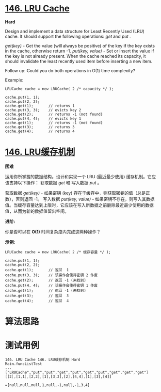 # [146. LRU Cache][enTitle]

**Hard**

Design and implement a data structure for Least Recently Used (LRU) cache. It should support the following operations:  *get*  and  *put* .

 *get(key)*  - Get the value (will always be positive) of the key if the key exists in the cache, otherwise return -1.  *put(key, value)*  - Set or insert the value if the key is not already present. When the cache reached its capacity, it should invalidate the least recently used item before inserting a new item.

Follow up: Could you do both operations in O(1) time complexity?

Example:

```
LRUCache cache = new LRUCache( 2 /* capacity */ );

cache.put(1, 1);
cache.put(2, 2);
cache.get(1);       // returns 1
cache.put(3, 3);    // evicts key 2
cache.get(2);       // returns -1 (not found)
cache.put(4, 4);    // evicts key 1
cache.get(1);       // returns -1 (not found)
cache.get(3);       // returns 3
cache.get(4);       // returns 4

```


# [146. LRU缓存机制][cnTitle]

**困难**

运用你所掌握的数据结构，设计和实现一个 LRU (最近最少使用) 缓存机制。它应该支持以下操作： 获取数据  *get*  和 写入数据  *put*  。

获取数据  *get(key)*  - 如果密钥 (key) 存在于缓存中，则获取密钥的值（总是正数），否则返回 -1。 写入数据  *put(key, value)*  - 如果密钥不存在，则写入其数据值。当缓存容量达到上限时，它应该在写入新数据之前删除最近最少使用的数据值，从而为新的数据值留出空间。

**进阶:** 

你是否可以在 **O(1)**  时间复杂度内完成这两种操作？

**示例:** 

```
LRUCache cache = new LRUCache( 2 /* 缓存容量 */ );

cache.put(1, 1);
cache.put(2, 2);
cache.get(1);       // 返回  1
cache.put(3, 3);    // 该操作会使得密钥 2 作废
cache.get(2);       // 返回 -1 (未找到)
cache.put(4, 4);    // 该操作会使得密钥 1 作废
cache.get(1);       // 返回 -1 (未找到)
cache.get(3);       // 返回  3
cache.get(4);       // 返回  4

```


# 算法思路

# 测试用例
```
146. LRU Cache 146. LRU缓存机制 Hard
Main.funcListTest
---
["LRUCache","put","put","get","put","get","put","get","get","get"]
[[2],[1,1],[2,2],[1],[3,3],[2],[4,4],[1],[3],[4]]

=[null,null,null,1,null,-1,null,-1,3,4]
```

[enTitle]: https://leetcode.com/problems/lru-cache/
[cnTitle]: https://leetcode-cn.com/problems/lru-cache/




